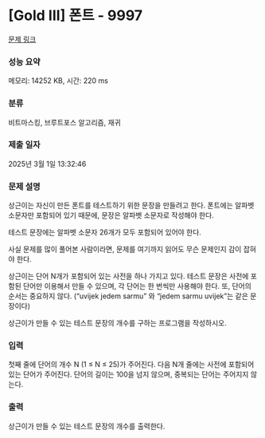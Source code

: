 # [Gold III] 폰트 - 9997 

[문제 링크](https://www.acmicpc.net/problem/9997) 

### 성능 요약

메모리: 14252 KB, 시간: 220 ms

### 분류

비트마스킹, 브루트포스 알고리즘, 재귀

### 제출 일자

2025년 3월 1일 13:32:46

### 문제 설명

<p>상근이는 자신이 만든 폰트를 테스트하기 위한 문장을 만들려고 한다. 폰트에는 알파벳 소문자만 포함되어 있기 때문에, 문장은 알파벳 소문자로 작성해야 한다.</p>

<p>테스트 문장에는 알파벳 소문자 26개가 모두 포함되어 있어야 한다.</p>

<p>사실 문제를 많이 풀어본 사람이라면, 문제를 여기까지 읽어도 무슨 문제인지 감이 잡혀야 한다.</p>

<p>상근이는 단어 N개가 포함되어 있는 사전을 하나 가지고 있다. 테스트 문장은 사전에 포함된 단어만 이용해서 만들 수 있으며, 각 단어는 한 번씩만 사용해야 한다. 또, 단어의 순서는 중요하지 않다. (“uvijek jedem sarmu” 와 “jedem sarmu uvijek”는 같은 문장이다)</p>

<p>상근이가 만들 수 있는 테스트 문장의 개수를 구하는 프로그램을 작성하시오.</p>

### 입력 

 <p>첫째 줄에 단어의 개수 N (1 ≤ N ≤ 25)가 주어진다. 다음 N개 줄에는 사전에 포함되어있는 단어가 주어진다. 단어의 길이는 100을 넘지 않으며, 중복되는 단어는 주어지지 않는다.</p>

### 출력 

 <p>상근이가 만들 수 있는 테스트 문장의 개수를 출력한다. </p>

